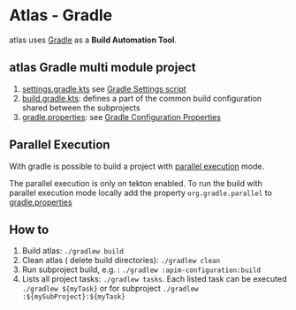 # Atlas - Gradle

atlas uses [Gradle](https://gradle.org/) as a **Build Automation Tool**.

## atlas Gradle multi module project

1. [settings.gradle.kts](../settings.gradle.kts)
   see [Gradle Settings script](https://docs.gradle.org/current/userguide/settings_file_basics.html#sec:settings_file_script)
1. [build.gradle.kts](../build.gradle.kts): defines a part of the common build configuration shared between the subprojects
1. [gradle.properties](../gradle.properties):
   see [Gradle Configuration Properties](https://docs.gradle.org/current/userguide/build_environment.html#sec:gradle_configuration_properties)

## Parallel Execution

With gradle is possible to build a project
with [parallel execution](https://docs.gradle.org/current/userguide/performance.html#parallel_execution) mode.

The parallel execution is only on tekton enabled. To run the build with parallel execution mode locally add the property 
```org.gradle.parallel``` to  [gradle.properties](../gradle.properties)

## How to
1. Build atlas: ```./gradlew build```
2. Clean atlas ( delete build directories): ```./gradlew clean```
3. Run subproject build, e.g. : ```./gradlew :apim-configuration:build```
4. Lists all project tasks: ```./gradlew tasks```. Each listed task can be executed ```./gradlew ${myTask}``` or for 
   subproject ```./gradlew :${mySubProject}:${myTask}```
